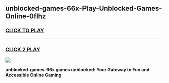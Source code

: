
## unblocked-games-66x-Play-Unblocked-Games-Online-0flhz
<h3>
<a href="https://premium76.site?title=unblocked-games-66x&ref=25A">CLICK TO PLAY</a></h3>
<hr>

<h3>
<a href="https://premium76.site?title=unblocked-games-66x&ref=25A">CLICK 2 PLAY</a>
  
</h3>

<a href="https://premium76.site?title=unblocked-games-66x&ref=25A"><img src="https://clearcache.store/games.png"></a>


**unblocked-games-66x games unblocked: Your Gateway to Fun and Accessible Online Gaming**
